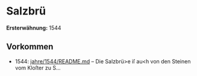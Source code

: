 # Salzbrü

**Ersterwähnung:** 1544

## Vorkommen
- 1544: [jahre/1544/README.md](../jahre/1544/README.md) – Die Salzbrü>e iſ au<h von den Steinen vom Kloſter
zu S...
